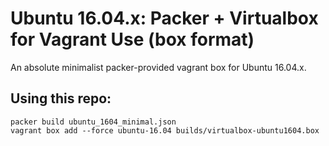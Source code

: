 # Ubuntu 16.04.x: Packer + Virtualbox for Vagrant Use (box format)

An absolute minimalist packer-provided vagrant box for Ubuntu 16.04.x.

## Using this repo:

```
packer build ubuntu_1604_minimal.json 
vagrant box add --force ubuntu-16.04 builds/virtualbox-ubuntu1604.box
```
